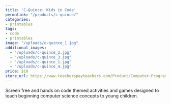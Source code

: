 ```yaml
---
title: 'C-Quince: Kids in Code'
permalink: "/products/c-quince/"
categories:
- printables
tags:
- code
- printables
image: "/uploads/c-quince_1.jpg"
additional_images:
  - "/uploads/c-quince_2.jpg"
  - "/uploads/c-quince_3.jpg"
  - "/uploads/c-quince_1.jpg"
  - "/uploads/c-quince_4.jpg"
price: $18
store_url: https://www.teacherspayteachers.com/Product/Computer-Programming-Activities-Beginner-Code-2407964
---
```


Screen free and hands on code themed activities and games designed to teach beginning computer science concepts to young children.